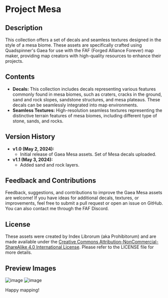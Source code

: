 # Project Mesa

## Description
This collection offers a set of decals and seamless textures designed in the style of a mesa biome. These assets are specifically crafted using Quadspinner's Gaea for use with the FAF (Forged Alliance Forever) map maker, providing map creators with high-quality resources to enhance their projects.

## Contents
- **Decals:** This collection includes decals representing various features commonly found in mesa biomes, such as craters, cracks in the ground, sand and rock slopes, sandstone structures, and mesa plateaus. These decals can be seamlessly integrated into map environments.
- **Seamless Textures:** High-resolution seamless textures representing the distinctive terrain features of mesa biomes, including different type of stone, sands, and rocks.

## Version History
- **v1.0 (May 2, 2024):**
  - Initial release of Gaea Mesa assets. Set of Mesa decals uploaded.
- **v1.1 (May 3, 2024):**
  - Added sand and rock layers.

## Feedback and Contributions
Feedback, suggestions, and contributions to improve the Gaea Mesa assets are welcome! If you have ideas for additional decals, textures, or improvements, feel free to submit a pull request or open an issue on GitHub. You can also contact me through the FAF Discord.

## License
These assets were created by Index Librorum (aka Prohibitorum) and are made available under the [Creative Commons Attribution-NonCommercial-ShareAlike 4.0 International License](https://creativecommons.org/licenses/by-nc-sa/4.0/). Please refer to the LICENSE file for more details.

## Preview Images
![image](https://github.com/IndexLibrorumProhibitorum/Gaea-Mesa/assets/64420140/c61084b2-32b3-4a0a-a550-f4d0e671e534)
![image](https://github.com/IndexLibrorumProhibitorum/Gaea-Mesa/assets/64420140/427d6b5e-1e5d-4ab9-8d81-f72a1b6559cf)


Happy mapping!

